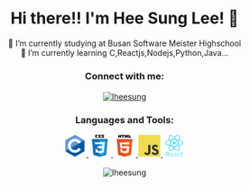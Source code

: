 <h1 align="center"> Hi there!! I'm Hee Sung Lee! 👋</h1>
<p align="center">
   🔭 I’m currently studying at Busan Software Meister Highschool<br>
   🌱 I’m currently learning C,Reactjs,Nodejs,Python,Java...<br>
</p>
<h3 align="center">Connect with me:</h3>
<p align="center">
<a href="https://www.instagram.com/hx_sg/" align="center"><img align="center"  src="https://raw.githubusercontent.com/rahuldkjain/github-profile-readme-generator/master/src/images/icons/Social/instagram.svg" alt="lheesung" height="30" width="40" /></a>

<h3 align="center">Languages and Tools:</h3>
<p align="center"> <a href="https://www.cprogramming.com/" target="_blank" rel="noreferrer"> <img src="https://raw.githubusercontent.com/devicons/devicon/master/icons/c/c-original.svg" alt="c" width="40" height="40"/> </a> <a href="https://www.w3schools.com/css/" target="_blank" rel="noreferrer"> <img src="https://raw.githubusercontent.com/devicons/devicon/master/icons/css3/css3-original-wordmark.svg" alt="css3" width="40" height="40"/> </a> 
<a href="https://www.w3.org/html/" target="_blank" rel="noreferrer"> <img src="https://raw.githubusercontent.com/devicons/devicon/master/icons/html5/html5-original-wordmark.svg" alt="html5" width="40" height="40"/> </a> <a href="https://developer.mozilla.org/en-US/docs/Web/JavaScript" target="_blank" rel="noreferrer">
 <a href="https://developer.mozilla.org/en-US/docs/Web/JavaScript" target="_blank" rel="noreferrer"> <img src="https://raw.githubusercontent.com/devicons/devicon/master/icons/javascript/javascript-original.svg" alt="javascript" width="40" height="40"/>
        <a href="https://reactjs.org/" target="_blank" rel="noreferrer"> <img src="https://raw.githubusercontent.com/devicons/devicon/master/icons/react/react-original-wordmark.svg" alt="react" width="40" height="40"/> </a> </p>

<p align="center"><img align="center" src="https://github-readme-stats.vercel.app/api/top-langs?username=lheesung&show_icons=true&locale=en&layout=compact" alt="lheesung" /></p>

</body>
